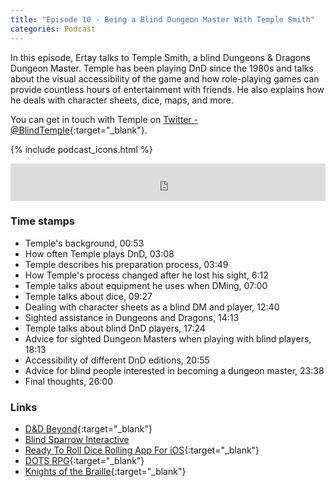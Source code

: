 ```yaml
---
title: "Episode 10 - Being a Blind Dungeon Master With Temple Smith"
categories: Podcast
---
```

In this episode, Ertay talks to Temple Smith, a blind Dungeons & Dragons Dungeon Master. Temple has been playing DnD since the 1980s and talks about the visual accessibility of the game and how role-playing games can provide countless hours of entertainment with friends. He also explains how he deals with character sheets, dice, maps, and more.

You can get in touch with Temple on [Twitter - @BlindTemple](https://twitter.com/blindtemple){:target="_blank"}.

{% include podcast_icons.html %}

<iframe src="https://pinecast.com/player/53268b0a-5640-4028-8456-3b791a226050?theme=minimal" seamless height="60" style="border:0" class="pinecast-embed" frameborder="0" width="100%"></iframe>

### Time stamps

- Temple's background, 00:53
- How often Temple plays DnD, 03:08
- Temple describes his preparation process, 03:49
- How Temple's process changed after he lost his sight, 6:12
- Temple talks about equipment he uses when DMing, 07:00
- Temple talks about dice, 09:27
- Dealing with character sheets as a blind DM and player, 12:40
- Sighted assistance in Dungeons and Dragons, 14:13
- Temple talks about blind DnD players, 17:24
- Advice for sighted Dungeon Masters when playing with blind players, 18:13
- Accessibility of different DnD editions, 20:55
- Advice for blind people interested in becoming a dungeon master, 23:38
- Final thoughts, 26:00

### Links

- [D&D Beyond](https://www.dndbeyond.com/){:target="_blank"}
- [Blind Sparrow Interactive](https://www.blindsparrowinteractive.com/)
- [Ready To Roll Dice Rolling App For iOS](https://itunes.apple.com/us/app/ready-to-roll-rpg-dice/id1445804669?mt=8&ign-mpt=uo%3D8){:target="_blank"}
- [DOTS RPG](https://www.dotsrpg.com/){:target="_blank"}
- [Knights of the Braille](https://knightsofthebraille.com/){:target="_blank"}